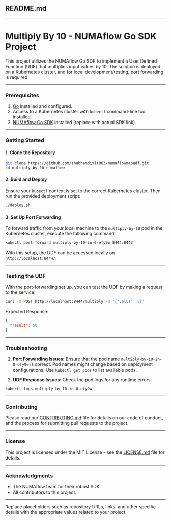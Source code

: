 ## README.md

---

# Multiply By 10 - NUMAflow Go SDK Project

This project utilizes the NUMAflow Go SDK to implement a User Defined Function (UDF) that multiplies input values by 10. The solution is deployed on a Kubernetes cluster, and for local development/testing, port forwarding is required.

---

### Prerequisites

1. [Go](https://golang.org/dl/) installed and configured.
2. Access to a Kubernetes cluster with `kubectl` command-line tool installed.
3. [NUMAflow Go SDK](https://numaflow.numaproj.io/user-guide/user-defined-functions/map/map/) installed (replace with actual SDK link).

---

### Getting Started

#### 1. Clone the Repository

```bash
git clone https://github.com/shubhamdixit863/numaflowmapudf.git
cd multiply-by-10-numaflow
```

#### 2. Build and Deploy

Ensure your `kubectl` context is set to the correct Kubernetes cluster. Then run the provided deployment script:

```bash
./deploy.sh
```

#### 3. Set Up Port Forwarding

To forward traffic from your local machine to the `multiply-by-10` pod in the Kubernetes cluster, execute the following command:

```bash
kubectl port-forward multiply-by-10-in-0-efy9w 8444:8443
```

With this setup, the UDF can be accessed locally on `http://localhost:8444/`.

---

### Testing the UDF

With the port-forwarding set up, you can test the UDF by making a request to the service:

```bash
curl -X POST http://localhost:8444/multiply -d '{"value": 5}'
```

Expected Response:
```json
{
  "result": 50
}
```

---

### Troubleshooting

1. **Port Forwarding Issues:** Ensure that the pod name `multiply-by-10-in-0-efy9w` is correct. Pod names might change based on deployment configurations. Use `kubectl get pods` to list available pods.

2. **UDF Response Issues:** Check the pod logs for any runtime errors:
```bash
kubectl logs multiply-by-10-in-0-efy9w
```

---

### Contributing

Please read our [CONTRIBUTING.md](./CONTRIBUTING.md) file for details on our code of conduct, and the process for submitting pull requests to the project.

---

### License

This project is licensed under the MIT License - see the [LICENSE.md](./LICENSE.md) file for details.

---

### Acknowledgments

- The NUMAflow team for their robust SDK.
- All contributors to this project.

---

Replace placeholders such as repository URLs, links, and other specific details with the appropriate values related to your project.
